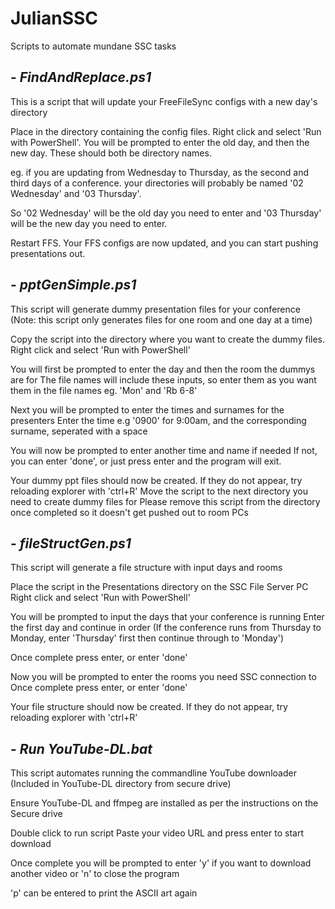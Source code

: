 # JulianSSC
Scripts to automate mundane SSC tasks

## - *FindAndReplace.ps1*
This is a script that will update your FreeFileSync configs with a new day's directory

Place in the directory containing the config files.
Right click and select 'Run with PowerShell'.
You will be prompted to enter the old day, and then the new day.
These should both be directory names.

eg. if you are updating from Wednesday to Thursday, as the second and third days of a conference.
your directories will probably be named '02 Wednesday' and '03 Thursday'.

So '02 Wednesday' will be the old day you need to enter
and '03 Thursday' will be the new day you need to enter.

Restart FFS.
Your FFS configs are now updated, and you can start pushing presentations out.


## - *pptGenSimple.ps1*
This script will generate dummy presentation files for your conference
(Note: this script only generates files for one room and one day at a time)

Copy the script into the directory where you want to create the dummy files.
Right click and select 'Run with PowerShell'

You will first be prompted to enter the day and then the room the dummys are for
The file names will include these inputs, so enter them as you want them in the file names
eg. 'Mon' and 'Rb 6-8'

Next you will be prompted to enter the times and surnames for the presenters
Enter the time e.g '0900' for 9:00am, and the corresponding surname, seperated with a space

You will now be prompted to enter another time and name if needed
If not, you can enter 'done', or just press enter and the program will exit.

Your dummy ppt files should now be created.
If they do not appear, try reloading explorer with 'ctrl+R'
Move the script to the next directory you need to create dummy files for
Please remove this script from the directory once completed so it doesn't get pushed out to room PCs


## - *fileStructGen.ps1*
This script will generate a file structure with input days and rooms

Place the script in the Presentations directory on the SSC File Server PC
Right click and select 'Run with PowerShell'

You will be prompted to input the days that your conference is running
Enter the first day and continue in order
(If the conference runs from Thursday to Monday, enter 'Thursday' first then continue through to 'Monday')

Once complete press enter, or enter 'done'

Now you will be prompted to enter the rooms you need SSC connection to
Once complete press enter, or enter 'done'

Your file structure should now be created.
If they do not appear, try reloading explorer with 'ctrl+R'


## - *Run YouTube-DL.bat*
This script automates running the commandline YouTube downloader
(Included in YouTube-DL directory from secure drive)

Ensure YouTube-DL and ffmpeg are installed as per the instructions on the Secure drive

Double click to run script
Paste your video URL and press enter to start download

Once complete you will be prompted to enter 'y' if you want to download another video
or 'n' to close the program

'p' can be entered to print the ASCII art again
